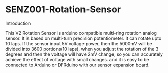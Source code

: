 # SENZ001-Rotation-Sensor


Introduction

This V2 Rotation Sensor is arduino compatible multi-ring rotation analog sensor. It is based on multi-turn precision potentiometer. It can rotate upto 10 laps. If the sensor input 5V voltage power, then the 5000mV will be divided into 3600 portions(10 laps), when you adjust the rotation of the 3 degrees and then the voltage will have 2mV change, so you can accurately achieve the effect of voltage with small changes. and it is easy to be connected to Arduino or DFRduino with our sensor expansion board. 
